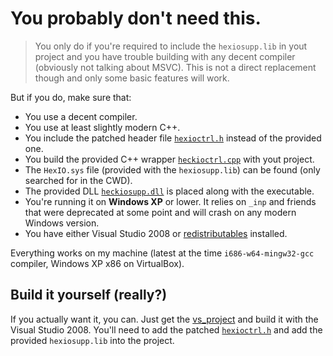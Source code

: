 # You probably don't need this.

> You only do if you're required to include the `hexiosupp.lib` in yout project and you have trouble building with any decent compiler (obviously not talking about MSVC). This is not a direct replacement though and only some basic features will work.

But if you do, make sure that:
- You use a decent compiler.
- You use at least slightly modern C++.
- You include the patched header file [`hexioctrl.h`](hexioctrl.h) instead of the provided one.
- You build the provided C++ wrapper [`heckioctrl.cpp`](heckioctrl.cpp) with yout project.
- The `HexIO.sys` file (provided with the `hexiosupp.lib`) can be found (only searched for in the CWD).
- The provided DLL [`heckiosupp.dll`](heckiosupp.dll) is placed along with the executable.
- You're running it on **Windows XP** or lower. It relies on `_inp` and friends that were deprecated at some point and will crash on any modern Windows version. 
- You have either Visual Studio 2008 or [redistributables](https://download.microsoft.com/download/5/d/8/5d8c65cb-c849-4025-8e95-c3966cafd8ae/vcredist_x86.exe) installed.

Everything works on my machine (latest at the time `i686-w64-mingw32-gcc` compiler, Windows XP x86 on VirtualBox).


## Build it yourself (really?)

If you actually want it, you can. Just get the [vs_project](vs_project) and build it with the Visual Studio 2008. You'll need to add the patched [`hexioctrl.h`](hexioctrl.h) and add the provided `hexiosupp.lib` into the project.
